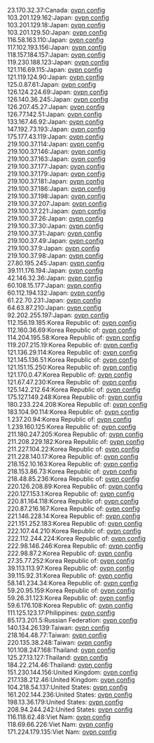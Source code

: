 23.170.32.37:Canada: [ovpn config](vpn/23_170_32_37.ovpn)  
103.201.129.162:Japan: [ovpn config](vpn/103_201_129_162.ovpn)  
103.201.129.18:Japan: [ovpn config](vpn/103_201_129_18.ovpn)  
103.201.129.50:Japan: [ovpn config](vpn/103_201_129_50.ovpn)  
116.58.163.110:Japan: [ovpn config](vpn/116_58_163_110.ovpn)  
117.102.193.156:Japan: [ovpn config](vpn/117_102_193_156.ovpn)  
118.157.184.157:Japan: [ovpn config](vpn/118_157_184_157.ovpn)  
119.230.188.123:Japan: [ovpn config](vpn/119_230_188_123.ovpn)  
121.116.69.115:Japan: [ovpn config](vpn/121_116_69_115.ovpn)  
121.119.124.90:Japan: [ovpn config](vpn/121_119_124_90.ovpn)  
125.0.87.61:Japan: [ovpn config](vpn/125_0_87_61.ovpn)  
126.124.224.69:Japan: [ovpn config](vpn/126_124_224_69.ovpn)  
126.140.36.245:Japan: [ovpn config](vpn/126_140_36_245.ovpn)  
126.207.45.27:Japan: [ovpn config](vpn/126_207_45_27.ovpn)  
126.77.142.51:Japan: [ovpn config](vpn/126_77_142_51.ovpn)  
133.167.46.92:Japan: [ovpn config](vpn/133_167_46_92.ovpn)  
147.192.73.193:Japan: [ovpn config](vpn/147_192_73_193.ovpn)  
175.177.43.119:Japan: [ovpn config](vpn/175_177_43_119.ovpn)  
219.100.37.114:Japan: [ovpn config](vpn/219_100_37_114.ovpn)  
219.100.37.146:Japan: [ovpn config](vpn/219_100_37_146.ovpn)  
219.100.37.163:Japan: [ovpn config](vpn/219_100_37_163.ovpn)  
219.100.37.177:Japan: [ovpn config](vpn/219_100_37_177.ovpn)  
219.100.37.179:Japan: [ovpn config](vpn/219_100_37_179.ovpn)  
219.100.37.181:Japan: [ovpn config](vpn/219_100_37_181.ovpn)  
219.100.37.186:Japan: [ovpn config](vpn/219_100_37_186.ovpn)  
219.100.37.198:Japan: [ovpn config](vpn/219_100_37_198.ovpn)  
219.100.37.207:Japan: [ovpn config](vpn/219_100_37_207.ovpn)  
219.100.37.221:Japan: [ovpn config](vpn/219_100_37_221.ovpn)  
219.100.37.26:Japan: [ovpn config](vpn/219_100_37_26.ovpn)  
219.100.37.30:Japan: [ovpn config](vpn/219_100_37_30.ovpn)  
219.100.37.31:Japan: [ovpn config](vpn/219_100_37_31.ovpn)  
219.100.37.49:Japan: [ovpn config](vpn/219_100_37_49.ovpn)  
219.100.37.9:Japan: [ovpn config](vpn/219_100_37_9.ovpn)  
219.100.37.98:Japan: [ovpn config](vpn/219_100_37_98.ovpn)  
27.80.195.245:Japan: [ovpn config](vpn/27_80_195_245.ovpn)  
39.111.176.194:Japan: [ovpn config](vpn/39_111_176_194.ovpn)  
42.146.32.36:Japan: [ovpn config](vpn/42_146_32_36.ovpn)  
60.108.15.177:Japan: [ovpn config](vpn/60_108_15_177.ovpn)  
60.112.194.132:Japan: [ovpn config](vpn/60_112_194_132.ovpn)  
61.22.70.231:Japan: [ovpn config](vpn/61_22_70_231.ovpn)  
64.63.87.210:Japan: [ovpn config](vpn/64_63_87_210.ovpn)  
92.202.255.197:Japan: [ovpn config](vpn/92_202_255_197.ovpn)  
112.156.19.185:Korea Republic of: [ovpn config](vpn/112_156_19_185.ovpn)  
112.160.36.69:Korea Republic of: [ovpn config](vpn/112_160_36_69.ovpn)  
114.204.195.58:Korea Republic of: [ovpn config](vpn/114_204_195_58.ovpn)  
119.207.215.19:Korea Republic of: [ovpn config](vpn/119_207_215_19.ovpn)  
121.136.29.114:Korea Republic of: [ovpn config](vpn/121_136_29_114.ovpn)  
121.145.136.51:Korea Republic of: [ovpn config](vpn/121_145_136_51.ovpn)  
121.151.15.250:Korea Republic of: [ovpn config](vpn/121_151_15_250.ovpn)  
121.170.0.47:Korea Republic of: [ovpn config](vpn/121_170_0_47.ovpn)  
121.67.47.230:Korea Republic of: [ovpn config](vpn/121_67_47_230.ovpn)  
125.142.212.64:Korea Republic of: [ovpn config](vpn/125_142_212_64.ovpn)  
175.127.149.248:Korea Republic of: [ovpn config](vpn/175_127_149_248.ovpn)  
180.233.224.208:Korea Republic of: [ovpn config](vpn/180_233_224_208.ovpn)  
183.104.90.114:Korea Republic of: [ovpn config](vpn/183_104_90_114.ovpn)  
1.237.20.94:Korea Republic of: [ovpn config](vpn/1_237_20_94.ovpn)  
1.239.160.125:Korea Republic of: [ovpn config](vpn/1_239_160_125.ovpn)  
211.180.247.205:Korea Republic of: [ovpn config](vpn/211_180_247_205.ovpn)  
211.208.229.182:Korea Republic of: [ovpn config](vpn/211_208_229_182.ovpn)  
211.227.104.22:Korea Republic of: [ovpn config](vpn/211_227_104_22.ovpn)  
211.228.140.17:Korea Republic of: [ovpn config](vpn/211_228_140_17.ovpn)  
218.152.10.163:Korea Republic of: [ovpn config](vpn/218_152_10_163.ovpn)  
218.153.86.73:Korea Republic of: [ovpn config](vpn/218_153_86_73.ovpn)  
218.48.85.236:Korea Republic of: [ovpn config](vpn/218_48_85_236.ovpn)  
220.126.208.89:Korea Republic of: [ovpn config](vpn/220_126_208_89.ovpn)  
220.127.153.1:Korea Republic of: [ovpn config](vpn/220_127_153_1.ovpn)  
220.81.164.118:Korea Republic of: [ovpn config](vpn/220_81_164_118.ovpn)  
220.87.216.167:Korea Republic of: [ovpn config](vpn/220_87_216_167.ovpn)  
221.146.228.14:Korea Republic of: [ovpn config](vpn/221_146_228_14.ovpn)  
221.151.252.183:Korea Republic of: [ovpn config](vpn/221_151_252_183.ovpn)  
222.107.44.210:Korea Republic of: [ovpn config](vpn/222_107_44_210.ovpn)  
222.112.244.224:Korea Republic of: [ovpn config](vpn/222_112_244_224.ovpn)  
222.98.146.246:Korea Republic of: [ovpn config](vpn/222_98_146_246.ovpn)  
222.98.87.2:Korea Republic of: [ovpn config](vpn/222_98_87_2.ovpn)  
27.35.77.252:Korea Republic of: [ovpn config](vpn/27_35_77_252.ovpn)  
39.113.113.97:Korea Republic of: [ovpn config](vpn/39_113_113_97.ovpn)  
39.115.92.31:Korea Republic of: [ovpn config](vpn/39_115_92_31.ovpn)  
58.141.234.34:Korea Republic of: [ovpn config](vpn/58_141_234_34.ovpn)  
59.20.95.159:Korea Republic of: [ovpn config](vpn/59_20_95_159.ovpn)  
59.26.31.123:Korea Republic of: [ovpn config](vpn/59_26_31_123.ovpn)  
59.6.176.108:Korea Republic of: [ovpn config](vpn/59_6_176_108.ovpn)  
111.125.123.17:Philippines: [ovpn config](vpn/111_125_123_17.ovpn)  
85.173.201.5:Russian Federation: [ovpn config](vpn/85_173_201_5.ovpn)  
140.134.26.139:Taiwan: [ovpn config](vpn/140_134_26_139.ovpn)  
218.164.48.77:Taiwan: [ovpn config](vpn/218_164_48_77.ovpn)  
220.135.38.248:Taiwan: [ovpn config](vpn/220_135_38_248.ovpn)  
101.108.247.168:Thailand: [ovpn config](vpn/101_108_247_168.ovpn)  
125.27.13.127:Thailand: [ovpn config](vpn/125_27_13_127.ovpn)  
184.22.214.46:Thailand: [ovpn config](vpn/184_22_214_46.ovpn)  
151.230.144.156:United Kingdom: [ovpn config](vpn/151_230_144_156.ovpn)  
217.138.212.46:United Kingdom: [ovpn config](vpn/217_138_212_46.ovpn)  
104.218.54.137:United States: [ovpn config](vpn/104_218_54_137.ovpn)  
161.202.144.236:United States: [ovpn config](vpn/161_202_144_236.ovpn)  
198.13.36.179:United States: [ovpn config](vpn/198_13_36_179.ovpn)  
208.94.244.242:United States: [ovpn config](vpn/208_94_244_242.ovpn)  
116.118.62.48:Viet Nam: [ovpn config](vpn/116_118_62_48.ovpn)  
118.69.66.226:Viet Nam: [ovpn config](vpn/118_69_66_226.ovpn)  
171.224.179.135:Viet Nam: [ovpn config](vpn/171_224_179_135.ovpn)  
